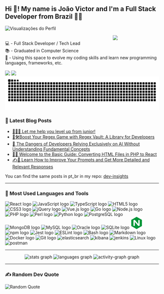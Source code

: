 <h2 align="left">Hi 👋! My name is João Victor and I'm a Full Stack Developer from Brazil 👨‍🚀</h2>

<p align="left">
     <img src="https://komarev.com/ghpvc/?username=fonteeboa&color=brightgreen" alt="Visualizações do Perfil">
</p>

<div>
<img align="right" width="30%" src="https://media.giphy.com/media/v1.Y2lkPTc5MGI3NjExdm1wdmRxOGF2ZWd0bWR3ZzBpczFsaTFvemw3MTB5anlnYWVrY2I3dCZlcD12MV9pbnRlcm5hbF9naWZfYnlfaWQmY3Q9Zw/qgQUggAC3Pfv687qPC/giphy.gif"/>
    <div style="display: inline_block"><br>
    💻 - Full Stack Developer / Tech Lead <br>
    📚 - Graduated in Computer Science <br>
    🔧 - Using this space to evolve my coding skills and learn new programming languages, frameworks, etc.
    </div>
    <div style="display: inline_block"><br>
        <a href="https://www.linkedin.com/in/fonteeboa/?locale=en_US" target="_blank"><img src="https://img.shields.io/badge/-LinkedIn-%230077B5?style=for-the-badge&logo=linkedin&logoColor=white" target="_blank"></a>
        <a href="https://dev.to/fonteeboa" target="_blank"><img src="https://img.shields.io/badge/dev.to-0A0A0A?style=for-the-badge&logo=devdotto&logoColor=white" target="_blank"></a>
    </div>
</div>

<img src="https://raw.githubusercontent.com/fonteeboa/fonteeboa/output/snake.svg" alt="Snake animation" />

### 📕  Latest Blog Posts

<!-- BLOG-POST-LIST:START -->
- [🚀👨‍💻 Let me help you level up from junior!](https://dev.to/fonteeboa/let-me-help-you-level-up-from-junior-1jc2)
- [🚀🛠Boost Your Regex Game with Regex Vault: A Library for Developers](https://dev.to/fonteeboa/boost-your-regex-game-with-regex-vault-a-library-for-developers-1k40)
- [🚨 The Dangers of Developers Relying Exclusively on AI Without Understanding Fundamental Concepts](https://dev.to/fonteeboa/the-dangers-of-developers-relying-exclusively-on-ai-without-understanding-fundamental-concepts-6m7)
- [🚀🎉 Welcome to the Basic Guide: Converting HTML Files in PHP to React](https://dev.to/fonteeboa/welcome-to-the-basic-guide-converting-html-files-in-php-to-react-11e3)
- [✍️🤖 Learn How to Improve Your Prompts and Get More Detailed and Relevant Responses](https://dev.to/fonteeboa/learn-how-to-improve-your-prompts-and-get-more-detailed-and-relevant-responses-4e2j)
<!-- BLOG-POST-LIST:END -->

You can find the same posts in pt_br in my repo: [dev-insights](https://github.com/fonteeboa/dev-insights)

<hr>

### 🚀 Most Used Languages and Tools

<div align="left" id="languages-tools">
    <img src="https://cdn.jsdelivr.net/gh/devicons/devicon/icons/react/react-original.svg" height="40" alt="React logo" title="React" />
    <img src="https://cdn.jsdelivr.net/gh/devicons/devicon/icons/javascript/javascript-original.svg" height="40" alt="JavaScript logo" title="JavaScript" />
    <img src="https://cdn.jsdelivr.net/gh/devicons/devicon/icons/typescript/typescript-original.svg" height="40" alt="TypeScript logo" title="TypeScript" />
    <img src="https://cdn.jsdelivr.net/gh/devicons/devicon/icons/html5/html5-original.svg" height="40" alt="HTML5 logo" title="HTML5" />
    <img src="https://cdn.jsdelivr.net/gh/devicons/devicon/icons/css3/css3-original.svg" height="40" alt="CSS3 logo" title="CSS3" />
    <img src="https://cdn.jsdelivr.net/gh/devicons/devicon/icons/jquery/jquery-original.svg" height="40" alt="jQuery logo" title="jQuery" />
    <img src="https://cdn.jsdelivr.net/gh/devicons/devicon/icons/vuejs/vuejs-original.svg" height="40" alt="Vue.js logo" title="Vue.js" />
    <img src="https://cdn.jsdelivr.net/gh/devicons/devicon/icons/go/go-original.svg" height="40" alt="Go logo" title="Go" />
    <img src="https://cdn.jsdelivr.net/gh/devicons/devicon/icons/nodejs/nodejs-original.svg" height="40" alt="Node.js logo" title="Node.js" />
    <img src="https://cdn.jsdelivr.net/gh/devicons/devicon/icons/php/php-original.svg" height="40" alt="PHP logo" title="PHP" />
    <img src="https://cdn.jsdelivr.net/gh/devicons/devicon/icons/perl/perl-original.svg" height="40" alt="Perl logo" title="Perl" />
    <img src="https://cdn.jsdelivr.net/gh/devicons/devicon/icons/python/python-original.svg" height="40" alt="Python logo" title="Python" />
    <img src="https://cdn.jsdelivr.net/gh/devicons/devicon/icons/postgresql/postgresql-original.svg" height="40" alt="PostgreSQL logo" title="PostgreSQL" />
    <img src="https://cdn.jsdelivr.net/gh/devicons/devicon/icons/mongodb/mongodb-original.svg" height="40" alt="MongoDB logo" title="MongoDB" />
    <img src="https://cdn.jsdelivr.net/gh/devicons/devicon/icons/mysql/mysql-original.svg" height="40" alt="MySQL logo" title="MySQL" />
    <img src="https://cdn.jsdelivr.net/gh/devicons/devicon/icons/oracle/oracle-original.svg" height="40" alt="Oracle logo" title="Oracle" />
    <img src="https://cdn.jsdelivr.net/gh/devicons/devicon/icons/sqlite/sqlite-original.svg" height="40" alt="SQLite logo" title="SQLite" />
    <img src="https://raw.githubusercontent.com/devicons/devicon/master/icons/nginx/nginx-original.svg" alt="nginx" width="40" height="40" title="nginx" />
    <img src="https://cdn.jsdelivr.net/gh/devicons/devicon/icons/npm/npm-original-wordmark.svg" height="40" alt="npm logo" title="npm" />
    <img src="https://cdn.jsdelivr.net/gh/devicons/devicon/icons/jest/jest-plain.svg" height="40" alt="Jest logo" title="Jest" />
    <img src="https://cdn.jsdelivr.net/gh/devicons/devicon/icons/eslint/eslint-original.svg" height="40" alt="ESLint logo" title="ESLint" />
    <img src="https://cdn.jsdelivr.net/gh/devicons/devicon/icons/bash/bash-original.svg" height="40" alt="Bash logo" title="Bash" />
    <img src="https://cdn.jsdelivr.net/gh/devicons/devicon/icons/markdown/markdown-original.svg" height="40" alt="Markdown logo" title="Markdown" />
    <img src="https://cdn.jsdelivr.net/gh/devicons/devicon/icons/docker/docker-original.svg" height="40" alt="Docker logo" title="Docker" />
    <img src="https://cdn.jsdelivr.net/gh/devicons/devicon/icons/git/git-original.svg" height="40" alt="Git logo" title="Git" />
    <img src="https://www.vectorlogo.zone/logos/elastic/elastic-icon.svg" alt="elasticsearch" width="40" height="40" title="Elasticsearch" />
    <img src="https://www.vectorlogo.zone/logos/elasticco_kibana/elasticco_kibana-icon.svg" alt="kibana" width="40" height="40" title="Kibana" />
    <img src="https://www.vectorlogo.zone/logos/jenkins/jenkins-icon.svg" alt="jenkins" width="40" height="40" title="Jenkins" />
    <img src="https://cdn.jsdelivr.net/gh/devicons/devicon/icons/linux/linux-original.svg" height="40" alt="Linux logo" title="Linux" />
    <img src="https://www.vectorlogo.zone/logos/getpostman/getpostman-icon.svg" alt="postman" width="40" height="40" title="Postman" />
</div>

<hr>

<div align="center">
    <img src="https://github-readme-stats.vercel.app/api?username=fonteeboa&show_icons=true&theme=react&include_all_commits=true&count_private=true&rank_icon=github" height="150" alt="stats graph"  />
    <img src="https://github-readme-stats.vercel.app/api/top-langs?username=fonteeboa&locale=en&hide_title=false&layout=compact&card_width=320&langs_count=5&theme=react&hide_border=false&order=2" height="150" alt="languages graph"  />
    <img src="https://github-readme-activity-graph.vercel.app/graph?username=fonteeboa&radius=16&theme=react&area=true&order=5" height="300" alt="activity-graph graph"  />
</div>

<hr>

### ✍️ Random Dev Quote

<img
src="https://quotes-github-readme.vercel.app/api?type=horizontal&theme=dark" alt="Random Quote">
